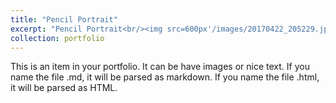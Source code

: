 ```yaml
---
title: "Pencil Portrait"
excerpt: "Pencil Portrait<br/><img src=600px'/images/20170422_205229.jpg'>"
collection: portfolio
---
```


This is an item in your portfolio. It can be have images or nice text. If you name the file .md, it will be parsed as markdown. If you name the file .html, it will be parsed as HTML. 

